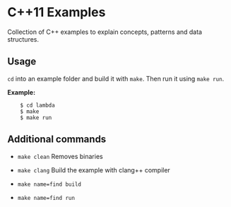 # C++11 Examples

Collection of C++ examples to explain concepts, patterns and data structures.

## Usage
`cd` into an example folder and build it with `make`. Then run it using `make run`.

**Example:**
```
    $ cd lambda
    $ make
    $ make run
```

## Additional commands

- `make clean` Removes binaries
- `make clang` Build the example with clang++ compiler


- `make name=find build`
- `make name=find run`
